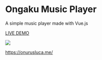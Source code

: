# Ongaku Music Player
A simple music player made with Vue.js

<a href="https://ongakuplayer.netlify.app/" target=”_blank”>LIVE DEMO</a>


<a href="https://ongakuplayer.netlify.app/"><img src="https://www.linkpicture.com/q/ongaku.png" type="image"></a>

https://onurusluca.me/
